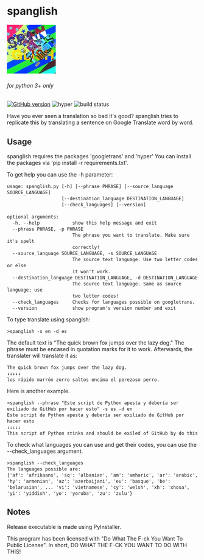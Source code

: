 # spanglish
[![the logo](https://raw.githubusercontent.com/exurd/spanglish/master/docs/logo.png)](https://github.com/exurd/spanglish/ "at least it has more of a reason to live than smilk.")
###### for python 3+ only
[![GitHub version](https://badge.fury.io/gh/exurd%2Fspanglish.svg)](https://badge.fury.io/gh/exurd%2Fspanglish "still in dev!") ![hyper](https://img.shields.io/badge/runs%20better%20with-hyper-red "i mean, someone said so.") ![build status](https://img.shields.io/badge/build%20status-%C2%A1Muy%20bien!-green "that's good!")

Have you ever seen a translation so bad it's good? spanglish tries to replicate this by translating a sentence on Google Translate word by word.

## Usage

spanglish requires the packages 'googletrans' and 'hyper' You can install the packages via 'pip install -r requirements.txt'.

To get help you can use the -h parameter:

```
usage: spanglish.py [-h] [--phrase PHRASE] [--source_language SOURCE_LANGUAGE]
                    [--destination_language DESTINATION_LANGUAGE]
                    [--check_languages] [--version]

optional arguments:
  -h, --help            show this help message and exit
  --phrase PHRASE, -p PHRASE
                        The phrase you want to translate. Make sure it's spelt
                        correctly!
  --source_language SOURCE_LANGUAGE, -s SOURCE_LANGUAGE
                        The source text language. Use two letter codes or else
                        it won't work.
  --destination_language DESTINATION_LANGUAGE, -d DESTINATION_LANGUAGE
                        The source text language. Same as source language; use
                        two letter codes!
  --check_languages     Checks for languages possible on googletrans.
  --version             show program's version number and exit
```

To type translate using spanglsh:

```
>spanglish -s en -d es
```
The default text is "The quick brown fox jumps over the lazy dog." The phrase must be encased in quotation marks for it to work. Afterwards, the translater will translate it as:

```
The quick brown fox jumps over the lazy dog.
↓↓↓↓↓
los rápido marrón zorro saltos encima el perezoso perro.
```

Here is another example.

```
>spanglish --phrase "Este script de Python apesta y debería ser exiliado de GitHub por hacer esto" -s es -d en
Este script de Python apesta y debería ser exiliado de GitHub por hacer esto
↓↓↓↓↓
This script of Python stinks and should be exiled of GitHub by do this
```

To check what languages you can use and get their codes, you can use the --check_languages argument.
```
>spanglish --check_languages
The languages possible are:
{'af': 'afrikaans', 'sq': 'albanian', 'am': 'amharic', 'ar': 'arabic', 'hy': 'armenian', 'az': 'azerbaijani', 'eu': 'basque', 'be': 'belarusian', ... 'vi': 'vietnamese', 'cy': 'welsh', 'xh': 'xhosa', 'yi': 'yiddish', 'yo': 'yoruba', 'zu': 'zulu'}
```

## Notes

Release executable is made using PyInstaller.

This program has been licensed with "Do What The F-ck You Want To Public License". In short, DO WHAT THE F-CK YOU WANT TO DO WITH THIS!
